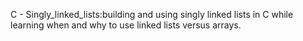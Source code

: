 C - Singly_linked_lists:building and using singly linked lists in C while learning when and why to use linked lists versus arrays.
